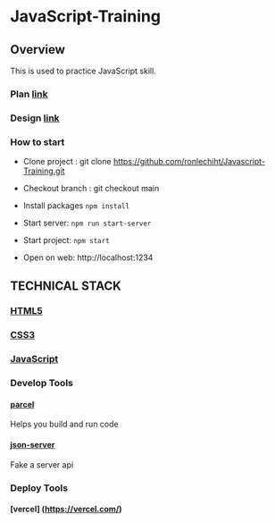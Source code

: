 # JavaScript-Training

## Overview

This is used to practice JavaScript skill.

### Plan [link](https://docs.google.com/document/d/1LGx27RXAbmjew3oy7EPPU46lcPGKwWY7L8koYH2rTOI/edit?usp=sharing)

### Design [link](https://www.figma.com/file/c3aFzD4P3igEohZkx9KfTq/Customer-dashboard?type=design&node-id=0-1&mode=design&t=x4M8Gl4yVlyOBqBL-0)

### How to start

- Clone project : git clone https://github.com/ronlechiht/Javascript-Training.git

- Checkout branch : git checkout main

- Install packages `npm install`

- Start server: `npm run start-server`

- Start project: `npm start`

- Open on web: http://localhost:1234

## TECHNICAL STACK

### [HTML5](https://developer.mozilla.org/en-US/docs/Glossary/HTML5)

### [CSS3](https://developer.mozilla.org/en-US/docs/Web/CSS)

### [JavaScript](https://developer.mozilla.org/en-US/docs/Web/JavaScript)

### Develop Tools

#### [parcel](https://parceljs.org/getting-started/webapp/)

Helps you build and run code

#### [json-server](https://www.npmjs.com/package/json-server)

Fake a server api

### Deploy Tools

#### [vercel] (https://vercel.com/)
